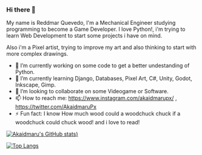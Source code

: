### Hi there 👋

My name is Reddmar Quevedo, I'm a Mechanical Engineer studying programming to become a Game Developer. I love Python!, i'm trying to learn Web Development to start some projects i have on mind.

Also i'm a Pixel artist, trying to improve my art and also thinking to start with more complex drawings.

- 🔭 I’m currently working on some code to get a better undestanding of Python.
- 🌱 I’m currently learning Django, Databases, Pixel Art, C#, Unity, Godot, Inkscape, Gimp.
- 👯 I’m looking to collaborate on some Videogame or Software.
- 📫 How to reach me: https://www.instagram.com/akaidmarupx/ , https://twitter.com/AkaidmaruPx
- ⚡ Fun fact: I know How much wood could a woodchuck chuck if a woodchuck could chuck wood! and i love to read!

[![Akaidmaru's GitHub stats](https://github-readme-stats.vercel.app/api?username=akaidmaru&show_icons=true&theme=radical))](https://github.com/akaidmaru/github-readme-stats)

[![Top Langs](https://github-readme-stats.vercel.app/api/top-langs/?username=akaidmaru)](https://github.com/akaidmaru/github-readme-stats)

<!--
**Akaidmaru/Akaidmaru** is a ✨ _special_ ✨ repository because its `README.md` (this file) appears on your GitHub profile.

Here are some ideas to get you started:

- 🔭 I’m currently working on ...
- 🌱 I’m currently learning ...
- 👯 I’m looking to collaborate on ...
- 🤔 I’m looking for help with ...
- 💬 Ask me about ...
- 📫 How to reach me: ...
- 😄 Pronouns: ...
- ⚡ Fun fact: ...
-->
